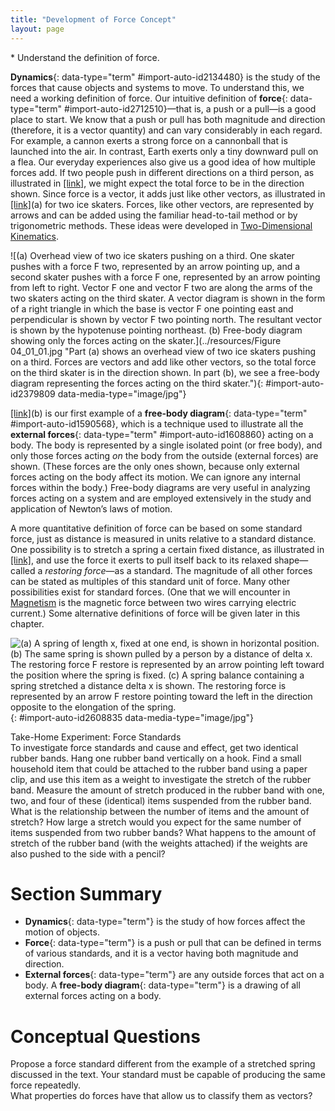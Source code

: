 ```yaml
---
title: "Development of Force Concept"
layout: page
---
```



<div data-type="abstract" markdown="1">
* Understand the definition of force.

</div>

**Dynamics**{: data-type="term" #import-auto-id2134480} is the study of the forces that cause objects and systems to move. To understand this, we need a working definition of force. Our intuitive definition of **force**{: data-type="term" #import-auto-id2712510}—that is, a push or a pull—is a good place to start. We know that a push or pull has both magnitude and direction (therefore, it is a vector quantity) and can vary considerably in each regard. For example, a cannon exerts a strong force on a cannonball that is launched into the air. In contrast, Earth exerts only a tiny downward pull on a flea. Our everyday experiences also give us a good idea of how multiple forces add. If two people push in different directions on a third person, as illustrated in [\[link\]](#import-auto-id2379809), we might expect the total force to be in the direction shown. Since force is a vector, it adds just like other vectors, as illustrated in [\[link\]](#import-auto-id2379809)(a) for two ice skaters. Forces, like other vectors, are represented by arrows and can be added using the familiar head-to-tail method or by trigonometric methods. These ideas were developed in [Two-Dimensional Kinematics](/m42126).

![(a) Overhead view of two ice skaters pushing on a third. One skater pushes with a force F two, represented by an arrow pointing up, and a second skater pushes with a force F one, represented by an arrow pointing from left to right. Vector F one and vector F two are along the arms of the two skaters acting on the third skater. A vector diagram is shown in the form of a right triangle in which the base is vector F one pointing east and perpendicular is shown by vector F two pointing north. The resultant vector is shown by the hypotenuse pointing northeast. (b) Free-body diagram showing only the forces acting on the skater.](../resources/Figure 04_01_01.jpg "Part (a) shows an overhead view of two ice skaters pushing on a third. Forces are vectors and add like other vectors, so the total force on the third skater is in the direction shown. In part (b), we see a free-body diagram representing the forces acting on the third skater."){: #import-auto-id2379809 data-media-type="image/jpg"}

[\[link\]](#import-auto-id2379809)(b) is our first example of a **free-body diagram**{: data-type="term" #import-auto-id1590568}, which is a technique used to illustrate all the **external forces**{: data-type="term" #import-auto-id1608860} acting on a body. The body is represented by a single isolated point (or free body), and only those forces acting *on* the body from the outside (external forces) are shown. (These forces are the only ones shown, because only external forces acting on the body affect its motion. We can ignore any internal forces within the body.) Free-body diagrams are very useful in analyzing forces acting on a system and are employed extensively in the study and application of Newton’s laws of motion.

A more quantitative definition of force can be based on some standard force, just as distance is measured in units relative to a standard distance. One possibility is to stretch a spring a certain fixed distance, as illustrated in [\[link\]](#import-auto-id2608835), and use the force it exerts to pull itself back to its relaxed shape—called a *restoring force*—as a standard. The magnitude of all other forces can be stated as multiples of this standard unit of force. Many other possibilities exist for standard forces. (One that we will encounter in [Magnetism](/m42365) is the magnetic force between two wires carrying electric current.) Some alternative definitions of force will be given later in this chapter.

![(a) A spring of length x, fixed at one end, is shown in horizontal position. (b) The same spring is shown pulled by a person by a distance of delta x. The restoring force F restore is represented by an arrow pointing left toward the position where the spring is fixed. (c) A spring balance containing a spring stretched a distance delta x is shown. The restoring force is represented by an arrow F restore pointing toward the left in the direction opposite to the elongation of the spring.](../resources/Figure_04_01_02.jpg "The force exerted by a stretched spring can be used as a standard unit of force. (a) This spring has a length x size 12{x} {} when undistorted. (b) When stretched a distance &#x394;x size 12{Dx} {}, the spring exerts a restoring force, Frestore size 12{F rSub { size 8{&quot;restore&quot;} } } {}, which is reproducible. (c) A spring scale is one device that uses a spring to measure force. The force Frestore size 12{F rSub { size 8{&quot;restore&quot;} } } {} is exerted on whatever is attached to the hook. Here Frestore size 12{F rSub { size 8{&quot;restore&quot;} } } {} has a magnitude of 6 units in the force standard being employed."){: #import-auto-id2608835 data-media-type="image/jpg"}

<div data-type="note" data-label="" markdown="1">
<div data-type="title">
Take-Home Experiment: Force Standards
</div>
To investigate force standards and cause and effect, get two identical rubber bands. Hang one rubber band vertically on a hook. Find a small household item that could be attached to the rubber band using a paper clip, and use this item as a weight to investigate the stretch of the rubber band. Measure the amount of stretch produced in the rubber band with one, two, and four of these (identical) items suspended from the rubber band. What is the relationship between the number of items and the amount of stretch? How large a stretch would you expect for the same number of items suspended from two rubber bands? What happens to the amount of stretch of the rubber band (with the weights attached) if the weights are also pushed to the side with a pencil?

</div>

# Section Summary

* **Dynamics**{: data-type="term"} is the study of how forces affect the motion of objects.
* **Force**{: data-type="term"} is a push or pull that can be defined in terms of various standards, and it is a vector having both magnitude and direction.
* **External forces**{: data-type="term"} are any outside forces that act on a body. A **free-body diagram**{: data-type="term"} is a drawing of all external forces acting on a body.

# Conceptual Questions

<div data-type="exercise" data-label="conceptual-questions">
<div data-type="problem" markdown="1">
Propose a force standard different from the example of a stretched spring discussed in the text. Your standard must be capable of producing the same force repeatedly.

</div>
</div>

<div data-type="exercise" data-label="conceptual-questions">
<div data-type="problem" markdown="1">
What properties do forces have that allow us to classify them as vectors?

</div>
</div>

